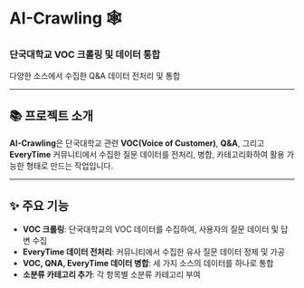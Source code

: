 # AI-Crawling 🕸️
### 단국대학교 VOC 크롤링 및 데이터 통합
다양한 소스에서 수집한 Q&A 데이터 전처리 및 통합 

---

## 📚 프로젝트 소개

**AI-Crawling**은 단국대학교 관련 **VOC(Voice of Customer)**, **Q&A**, 그리고 **EveryTime** 커뮤니티에서 수집한 질문 데이터를 전처리, 병합, 카테고리화하여 활용 가능한 형태로 만드는 작업입니다.

---

## ✨ 주요 기능

- **VOC 크롤링**: 단국대학교의 VOC 데이터를 수집하여, 사용자의 질문 데이터 및 답변 수집
- **EveryTime 데이터 전처리**: 커뮤니티에서 수집한 유사 질문 데이터 정제 및 가공
- **VOC, QNA, EveryTime 데이터 병합**: 세 가지 소스의 데이터를 하나로 통합
- **소분류 카테고리 추가**: 각 항목별 소분류 카테고리 부여